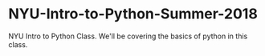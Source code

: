 # NYU-Intro-to-Python-Summer-2018

NYU Intro to Python Class. We'll be covering the basics of python in this class.
